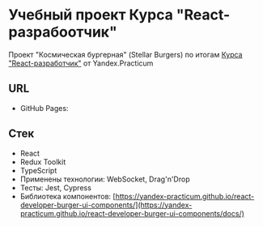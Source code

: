 # Учебный проект Курса "React-разрабоотчик"

Проект "Космическая бургерная" (Stellar Burgers) по итогам [Курса "React-разработчик"](https://practicum.yandex.ru/react/) от Yandex.Practicum 

## URL
- GitHub Pages: 

## Стек
- React
- Redux Toolkit
- TypeScript
- Применены технологии: WebSocket, Drag'n'Drop
- Тесты: Jest, Cypress
- Библиотека компонентов: [https://yandex-practicum.github.io/react-developer-burger-ui-components/](https://yandex-practicum.github.io/react-developer-burger-ui-components/docs/)
